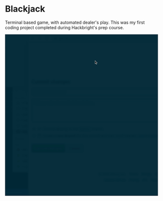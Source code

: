 # Blackjack
Terminal based game, with automated dealer's play. This was my first coding project completed during Hackbright's prep course.

![](Hnet-image.gif)
